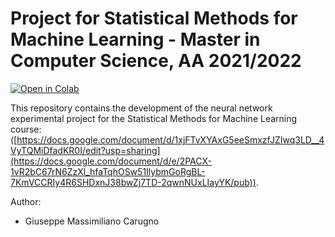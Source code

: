 # Project for Statistical Methods for Machine Learning - Master in Computer Science, AA 2021/2022

[![Open in Colab](https://colab.research.google.com/assets/colab-badge.svg)]([https://colab.research.google.com/github/BeppeMaxCaru/StatisticalMethodsForML_CNN](https://colab.research.google.com/github/BeppeMaxCaru/StatisticalMethodsForML_CNN/blob/main/src/StatisticalMethodsForML_CNN.ipynb)) 

This repository contains the development of the neural network experimental project for the Statistical Methods for Machine Learning course: ([https://docs.google.com/document/d/1xjFTvXYAxG5eeSmxzfJZIwq3LD__4VyTQMiDfadKR0I/edit?usp=sharing](https://docs.google.com/document/d/e/2PACX-1vR2bC67rN6ZzXl_hfaTqhOSw51IlybmGoRgBL-7KmVCCRIy4R6SHDxnJ38bwZj7TD-2qwnNUxLIayYK/pub)).  

Author:
- Giuseppe Massimiliano Carugno
